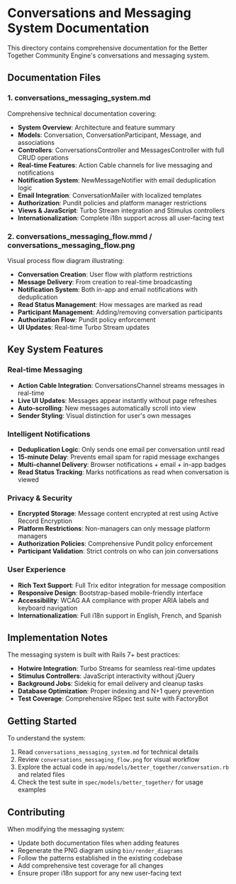 # Conversations and Messaging System Documentation

This directory contains comprehensive documentation for the Better Together Community Engine's conversations and messaging system.

## Documentation Files

### 1. conversations_messaging_system.md
Comprehensive technical documentation covering:
- **System Overview**: Architecture and feature summary
- **Models**: Conversation, ConversationParticipant, Message, and associations
- **Controllers**: ConversationsController and MessagesController with full CRUD operations
- **Real-time Features**: Action Cable channels for live messaging and notifications
- **Notification System**: NewMessageNotifier with email deduplication logic
- **Email Integration**: ConversationMailer with localized templates
- **Authorization**: Pundit policies and platform manager restrictions
- **Views & JavaScript**: Turbo Stream integration and Stimulus controllers
- **Internationalization**: Complete i18n support across all user-facing text

### 2. conversations_messaging_flow.mmd / conversations_messaging_flow.png
Visual process flow diagram illustrating:
- **Conversation Creation**: User flow with platform restrictions
- **Message Delivery**: From creation to real-time broadcasting
- **Notification System**: Both in-app and email notifications with deduplication
- **Read Status Management**: How messages are marked as read
- **Participant Management**: Adding/removing conversation participants
- **Authorization Flow**: Pundit policy enforcement
- **UI Updates**: Real-time Turbo Stream updates

## Key System Features

### Real-time Messaging
- **Action Cable Integration**: ConversationsChannel streams messages in real-time
- **Live UI Updates**: Messages appear instantly without page refreshes
- **Auto-scrolling**: New messages automatically scroll into view
- **Sender Styling**: Visual distinction for user's own messages

### Intelligent Notifications
- **Deduplication Logic**: Only sends one email per conversation until read
- **15-minute Delay**: Prevents email spam for rapid message exchanges
- **Multi-channel Delivery**: Browser notifications + email + in-app badges
- **Read Status Tracking**: Marks notifications as read when conversation is viewed

### Privacy & Security
- **Encrypted Storage**: Message content encrypted at rest using Active Record Encryption
- **Platform Restrictions**: Non-managers can only message platform managers
- **Authorization Policies**: Comprehensive Pundit policy enforcement
- **Participant Validation**: Strict controls on who can join conversations

### User Experience
- **Rich Text Support**: Full Trix editor integration for message composition
- **Responsive Design**: Bootstrap-based mobile-friendly interface
- **Accessibility**: WCAG AA compliance with proper ARIA labels and keyboard navigation
- **Internationalization**: Full i18n support in English, French, and Spanish

## Implementation Notes

The messaging system is built with Rails 7+ best practices:
- **Hotwire Integration**: Turbo Streams for seamless real-time updates
- **Stimulus Controllers**: JavaScript interactivity without jQuery
- **Background Jobs**: Sidekiq for email delivery and cleanup tasks
- **Database Optimization**: Proper indexing and N+1 query prevention
- **Test Coverage**: Comprehensive RSpec test suite with FactoryBot

## Getting Started

To understand the system:
1. Read `conversations_messaging_system.md` for technical details
2. Review `conversations_messaging_flow.png` for visual workflow
3. Explore the actual code in `app/models/better_together/conversation.rb` and related files
4. Check the test suite in `spec/models/better_together/` for usage examples

## Contributing

When modifying the messaging system:
- Update both documentation files when adding features
- Regenerate the PNG diagram using `bin/render_diagrams` 
- Follow the patterns established in the existing codebase
- Add comprehensive test coverage for all changes
- Ensure proper i18n support for any new user-facing text

